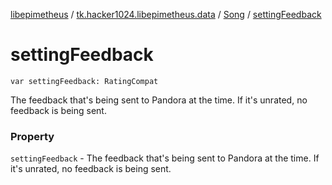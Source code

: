 [libepimetheus](../../index.md) / [tk.hacker1024.libepimetheus.data](../index.md) / [Song](index.md) / [settingFeedback](./setting-feedback.md)

# settingFeedback

`var settingFeedback: RatingCompat`

The feedback that's being sent to Pandora at the time. If it's
    unrated, no feedback is being sent.

### Property

`settingFeedback` - The feedback that's being sent to Pandora at the time. If it's
    unrated, no feedback is being sent.